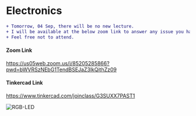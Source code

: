 # Electronics

```diff
+ Tomorrow, 04 Sep, there will be no new lecture. 
+ I will be available at the below zoom link to answer any issue you have.
+ Feel free not to attend.
```

#### Zoom Link
https://us05web.zoom.us/j/85205285866?pwd=bWVRSzNEbG1TendBSEJaZ3lkQithZz09

#### Tinkercad Link
https://www.tinkercad.com/joinclass/G3SUXX7PAST1

![RGB-LED](https://user-images.githubusercontent.com/92329466/187079619-c4810076-f642-4487-a9b5-ce779957fd58.png)

<!--
```diff
+ Tomorrow, 28 Aug, we will work online at the below Zoom Link. 
- Please attend using a laptop/PC (not a mobile).
@@ There will be online questions you have to solve. @@
+ The questions include using what we did with the below Tinkercad Link. 
- All who want to attend the Midterm exam should attend Tomorrow.
@@ Finally, share this info with your colleagues. @@
```
-->

<!--
```diff
- Today, we will have a normal lecture online at the below Zoom Link. 
- The midterm will be postponed.
```
-->


<!--
```diff
- Please write an answer to every question in the final exam, even if you are just 0.1% confident in your answer. 
+ If you see this message, please share it with all your colleagues. 
+ I wish all of you success in the final exam, and I hope we reach a success rate of 100% in the course, Insha Allah.
```
The course content is ended with the RGB LED.
-->
 
<!-- The course content is ended with the RGB LED. -->

<!-- 
- Tomorrow's Lecture on Sunday, 15 May, will be online due to the PGIC-2 conference held at the faculty.
- The exact time will be announced soon.
- Please share with your group. 
-->

<!-- ![4](https://user-images.githubusercontent.com/92329466/167265616-ea921d52-094c-4fa8-9888-f8c1fcea7211.png) -->

